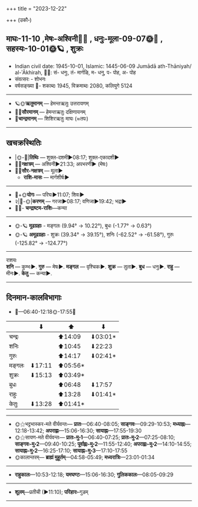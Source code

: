 +++
title = "2023-12-22"

+++
(उकौ॰)
## माघः-11-10  ,मेषः-अश्विनी🌛🌌  ,  धनुः-मूला-09-07🌞🌌  ,  सहस्यः-10-01🌞🪐  , शुक्रः
- Indian civil date: 1945-10-01, Islamic: 1445-06-09 Jumādā ath-Thāniyah/ al-ʾĀkhirah, 🌌🌞: सं- धनुः, तं- मार्गऴि, म- धनु, प- पोह, अ- पोह
- संवत्सरः - शोभनः
- वर्षसङ्ख्या 🌛- शकाब्दः 1945, विक्रमाब्दः 2080, कलियुगे 5124
___________________
- 🪐🌞**ऋतुमानम्** — हेमन्तऋतुः उत्तरायणम्
- 🌌🌞**सौरमानम्** — हेमन्तऋतुः दक्षिणायनम्
- 🌛**चान्द्रमानम्** — शिशिरऋतुः माघः (≈तपः)
___________________


## खचक्रस्थितिः
- |🌞-🌛|**तिथिः** — शुक्ल-दशमी►08:17; शुक्ल-एकादशी►  
- 🌌🌛**नक्षत्रम्** — अश्विनी►21:33; अपभरणी► (मेषः)  
- 🌌🌞**सौर-नक्षत्रम्** — मूला►  
  - **राशि-मासः** — मार्गशीर्षः► 
___________________
- 🌛+🌞**योगः** — परिघः►11:07; शिवः►  
- २|🌛-🌞|**करणम्** — गरजा►08:17; वणिजा►19:42; भद्रा►  
- 🌌🌛- **चन्द्राष्टम-राशिः**—कन्या  
___________________
- 🌞-🪐 **मूढग्रहाः** - मङ्गलः (9.94° → 10.22°), बुधः (-1.77° → 0.63°)
- 🌞-🪐 **अमूढग्रहाः** - शुक्रः (39.34° → 39.15°), शनिः (-62.52° → -61.58°), गुरुः (-125.82° → -124.77°)
___________________
राशयः  
**शनि** — कुम्भः►. **गुरु** — मेषः►. **मङ्गल** — वृश्चिकः►. **शुक्र** — तुला►. **बुध** — धनुः►. **राहु** — मीनः►. **केतु** — कन्या►. 
___________________


## दिनमान-कालविभागाः
- 🌅—06:40-12:18🌞-17:55🌇  

|      |⬇     |⬆     |⬇     |
|------|-----|-----|------|
|चन्द्रः|     |⬆14:09 |⬇03:01*|
|शनिः   |     |⬆10:45 |⬇22:23 |
|गुरुः  |     |⬆14:17 |⬇02:41*|
|मङ्गलः |⬇17:11 |⬆05:56*|     |
|शुक्रः |⬇15:13 |⬆03:49*|     |
|बुधः   |     |⬆06:48 |⬇17:57 |
|राहुः  |     |⬆13:28 |⬇01:41*|
|केतुः  |⬇13:28 |⬆01:41*|     |
___________________
- 🌞⚝भट्टभास्कर-मते वीर्यवन्तः— **प्रातः**—06:40-08:05; **साङ्गवः**—09:29-10:53; **मध्याह्नः**—12:18-13:42; **अपराह्णः**—15:06-16:30; **सायाह्नः**—17:55-19:30  
- 🌞⚝सायण-मते वीर्यवन्तः— **प्रातः-मु॰1**—06:40-07:25; **प्रातः-मु॰2**—07:25-08:10; **साङ्गवः-मु॰2**—09:40-10:25; **पूर्वाह्णः-मु॰2**—11:55-12:40; **अपराह्णः-मु॰2**—14:10-14:55; **सायाह्नः-मु॰2**—16:25-17:10; **सायाह्नः-मु॰3**—17:10-17:55  
- 🌞कालान्तरम्— **ब्राह्मं मुहूर्तम्**—04:58-05:49; **मध्यरात्रिः**—23:01-01:34  
___________________
- **राहुकालः**—10:53-12:18; **यमघण्टः**—15:06-16:30; **गुलिककालः**—08:05-09:29  
___________________
- **शूलम्**—प्रतीची (►11:10); **परिहारः**–गुडम्  
___________________
